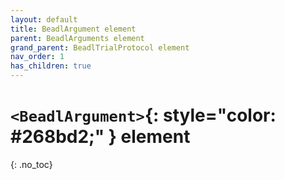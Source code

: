 ```yaml
---
layout: default
title: BeadlArgument element
parent: BeadlArguments element
grand_parent: BeadlTrialProtocol element
nav_order: 1
has_children: true
---
```

# `<BeadlArgument>`{: style="color: #268bd2;" } element
{: .no_toc}


